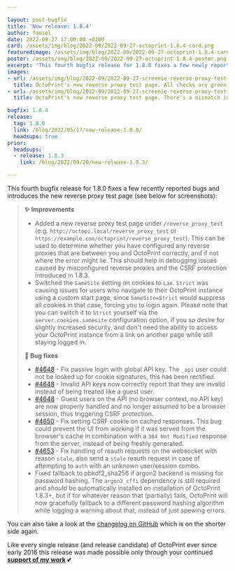 ```yaml
---

layout: post-bugfix
title: 'New release: 1.8.4'
author: foosel
date: 2022-09-27 17:00:00 +0200
card: /assets/img/blog/2022-09/2022-09-27-octoprint-1.8.4-card.png
featuredimage: /assets/img/blog/2022-09/2022-09-27-octoprint-1.8.4-card.png
poster: /assets/img/blog/2022-09/2022-09-27-octoprint-1.8.4-poster.png
excerpt: "This fourth bugfix release for 1.8.0 fixes a few newly reported issues and introduces a reverse proxy test page."
images:
- url: /assets/img/blog/2022-09/2022-09-27-screenie-reverse-proxy-test-yay.png
  title: OctoPrint's new reverse proxy test page. All checks are green.
- url: /assets/img/blog/2022-09/2022-09-27-screenie-reverse-proxy-test-nay.png
  title: OctoPrint's new reverse proxy test page. There's a mismatch in Protocol, Port, Path and thus Cookie Suffix between client and server that the test page marks as failed check.

bugfix: 1.8.4
release:
  tag: 1.8.0
  link: /blog/2022/05/17/new-release-1.8.0/
  headsups: true
prior:
  headsups:
  - release: 1.8.3
    link: /blog/2022/09/20/new-release-1.8.3/

---
```


This fourth bugfix release for 1.8.0 fixes a few recently reported bugs and introduces the new reverse proxy test page (see below for screenshots):

> **✨ Improvements**
> 
> - Added a new reverse proxy test page under `/reverse_proxy_test` (e.g. `http://octopi.local/reverse_proxy_test` or `https://example.com/octoprint/reverse_proxy_test`). This can be used to determine whether you have configured any reverse proxies that are between you and OctoPrint correctly, and if not where the error might lie. This should help in debugging issues caused by misconfigured reverse proxies and the CSRF protection introduced in 1.8.3.
> - Switched the `SameSite` setting on cookies to `Lax`. `Strict` was causing issues for users who navigate to their OctoPrint instance using a custom start page, since `SameSite=Strict` would suppress all cookies in that case, forcing you to login again. Please note that you can switch it to `Strict` yourself via the `server.cookies.samesite` configuration option, if you so desire for slightly increased security, and don't need the ability to access your OctoPrint instance from a link on another page while still staying logged in.
> 
> **🐛 Bug fixes**
> 
> - [#4648](https://github.com/OctoPrint/OctoPrint/issues/4648) - Fix passive login with global API key. The `_api` user could not be looked up for cookie signatures, this has been rectified.
> - [#4648](https://github.com/OctoPrint/OctoPrint/issues/4648) - Invalid API keys now correctly report that they are invalid instead of being treated like a guest user. 
> - [#4648](https://github.com/OctoPrint/OctoPrint/issues/4648) - Guest users on the API (no browser context, no API key) are now properly handled and no longer assumed to be a browser session, thus triggering CSRF protection.
> - [#4650](https://github.com/OctoPrint/OctoPrint/issues/4650) - Fix setting CSRF cookie on cached responses. This bug could prevent the UI from working if it was served from the browser's cache in combination with a `304 Not Modified` response from the server, instead of being freshly generated.
> - [#4653](https://github.com/OctoPrint/OctoPrint/issues/4653) - Fix handling of reauth requests on the websocket with reason `stale`, also send a `stale` reauth request in case of attempting to `auth` with an unknown user/session combo.
> - Fixed fallback to pbkdf2_sha256 if argon2 backend is missing for password hashing. The `argon2_cffi` dependency is still required and *should* be automatically installed on installation of OctoPrint 1.8.3+, but if for whatever reason that (partially) fails, OctoPrint will now gracefully fallback to a different password hashing algorithm while logging a warning about that, instead of just spewing errors.

You can also take a look at the [changelog on GitHub](https://github.com/OctoPrint/OctoPrint/releases/tag/1.8.4) which is on the shorter side again.

Like every single release (and release candidate) of OctoPrint ever since early 2016 this release was made possible only
through your continued **[support of my work](/support-octoprint/)** 💕
